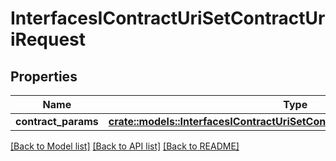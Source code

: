 # InterfacesIContractUriSetContractUriRequest

## Properties

Name | Type | Description | Notes
------------ | ------------- | ------------- | -------------
**contract_params** | [**crate::models::InterfacesIContractUriSetContractUriRequestContractParams**](interfaces_IContractURI_setContractURI_request_contractParams.md) |  | 

[[Back to Model list]](../README.md#documentation-for-models) [[Back to API list]](../README.md#documentation-for-api-endpoints) [[Back to README]](../README.md)



